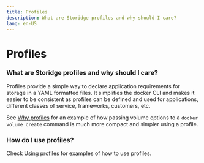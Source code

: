 ```yaml
---
title: Profiles
description: What are Storidge profiles and why should I care?
lang: en-US
---
```


# Profiles

### What are Storidge profiles and why should I care?

Profiles provide a simple way to declare application requirements for storage in a YAML formatted files. It simplifies the docker CLI and makes it easier to be consistent as profiles can be defined and used for applications, different classes of service, frameworks, customers, etc.

See [Why profiles](https://guide.storidge.com/getting_started/why_profiles.html) for an example of how passing volume options to a `docker volume create` command is much more compact and simpler using a profile.

### How do I use profiles?

Check [Using profiles](https://guide.storidge.com/getting_started/using_profiles.html) for examples of how to use profiles.
